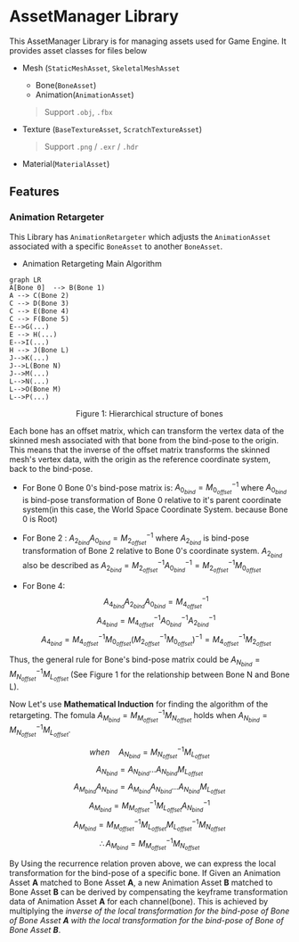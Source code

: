 ﻿# AssetManager Library
This AssetManager Library is for managing assets used for Game Engine.
It provides asset classes for files below

- Mesh (`StaticMeshAsset`, `SkeletalMeshAsset`
	- Bone(`BoneAsset`)
	- Animation(`AnimationAsset`)
	> Support `.obj`, `.fbx`

- Texture (`BaseTextureAsset`, `ScratchTextureAsset`)
	> Support `.png` / `.exr` / `.hdr`
- Material(`MaterialAsset`)

## Features
### Animation Retargeter
This Library has `AnimationRetargeter` which adjusts the `AnimationAsset` associated with a specific `BoneAsset` to another `BoneAsset`.

- Animation Retargeting Main Algorithm

```mermaid
graph LR
A[Bone 0]  --> B(Bone 1)
A --> C(Bone 2)
C --> D(Bone 3)
C --> E(Bone 4)
C --> F(Bone 5)
E-->G(...)
E --> H(...)
E-->I(...)
H --> J(Bone L)
J-->K(...)
J-->L(Bone N)
J-->M(...)
L-->N(...)
L-->O(Bone M)
L-->P(...)
```
<center>
Figure 1: Hierarchical structure of bones
</center>

Each bone has an offset matrix, which can transform the vertex data of the skinned mesh associated with that bone from the bind-pose to the origin. This means that the inverse of the offset matrix transforms the skinned mesh's vertex data, with the origin as the reference coordinate system, back to the bind-pose.

- For Bone 0
Bone 0's bind-pose matrix is: $A_{0_{bind}} = M_{0_{offset}}^{-1}$ where $A_{0_{bind}}$ is bind-pose transformation of Bone 0 relative to it's parent coordinate system(in this case, the World Space Coordinate System. because Bone 0 is Root)

- For Bone 2 : $A_{2_{bind}}A_{0_{bind}} = M_{2_{offset}}^{-1}$ where $A_{2_{bind}}$ is bind-pose transformation of Bone 2 relative to Bone 0's coordinate system. $A_{2_{bind}}$ also be described as
$A_{2_{bind}} =  M_{2_{offset}}^{-1}A_{0_{bind}}^{-1} = M_{2_{offset}}^{-1}M_{0_{offset}}$

- For Bone 4: 
$$A_{4_{bind}}A_{2_{bind}}A_{0_{bind}} = M_{4_{offset}}^{-1}$$
$$A_{4_{bind}} = M_{4_{offset}}^{-1}A_{0_{bind}}^{-1}A_{2_{bind}}^{-1}$$
$$A_{4_{bind}} = M_{4_{offset}}^{-1}M_{0_{offset}}(M_{2_{offset}}^{-1}M_{0_{offset}})^{-1}=M_{4_{offset}}^{-1}M_{2_{offset}}$$

Thus, the general rule for Bone's bind-pose matrix could be 
$A_{N_{bind}} = M_{N_{offset}}^{-1}M_{L_{offset}}$ (See Figure 1 for the relationship between Bone N and Bone L).

Now Let's use **Mathematical Induction** for finding the algorithm of the retargeting.
The fomula $A_{M_{bind}} = M_{M_{offset}}^{-1}M_{N_{offset}}$ holds when $A_{N_{bind}} = M_{N_{offset}}^{-1}M_{L_{offset}}$. 

$$when \quad A_{N_{bind}} = M_{N_{offset}}^{-1}M_{L_{offset}}$$
$$A_{N_{bind}} = A_{N_{bind}}...A_{N_{bind}}M_{L_{offset}}$$
$$A_{M_{bind}}A_{N_{bind}} = A_{M_{bind}}A_{N_{bind}}...A_{N_{bind}}M_{L_{offset}}$$
$$A_{M_{bind}} = M_{M_{offset}}^{-1}M_{L_{offset}}A_{N_{bind}}^{-1}$$
$$A_{M_{bind}} = M_{M_{offset}}^{-1}M_{L_{offset}}M_{L_{offset}}^{-1}M_{N_{offset}}$$
$$\therefore A_{M_{bind}} = M_{M_{offset}}^{-1}M_{N_{offset}}$$

By Using the recurrence relation proven above, we can express the local transformation for the bind-pose of a specific bone. If Given an Animation Asset **A** matched to Bone Asset **A**, a new Animation Asset **B** matched to Bone Asset **B** can be derived by compensating the keyframe transformation data of Animation Asset **A** for each channel(bone). This is achieved by multiplying the *inverse of the local transformation for the bind-pose of Bone of Bone Asset **A** with the local transformation for the bind-pose of Bone of Bone Asset **B***.
